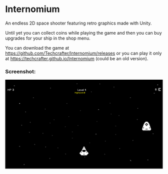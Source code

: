 # Internomium
An endless 2D space shooter featuring retro graphics made with Unity.

Until yet you can collect coins while playing the game and then you can buy upgrades for your ship in the shop menu.

You can download the game at https://github.com/Techcrafter/Internomium/releases or you can play it only at https://techcrafter.github.io/Internomium (could be an old version).

### Screenshot:
![screenshot1](https://raw.githubusercontent.com/Techcrafter/Internomium/master/SCREENSHOTS/screenshot1.png)
